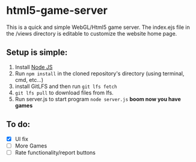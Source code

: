 # html5-game-server

This is a quick and simple WebGL/Html5 game server. 
The index.ejs file in the /views directory is editable to customize the website home page.

## Setup is simple:
1. Install <a href='https://nodejs.org/en/'>Node JS</a>
2. Run ```npm install``` in the cloned repository's directory (using terminal, cmd, etc...)
3. install GitLFS and then run ```git lfs fetch```
4. ```git lfs pull``` to download files from lfs. 
5. Run server.js to start program ```node server.js```
**boom now you have games**

## To do: 
- [x]  UI fix
- [ ] More Games
- [ ] Rate functionality/report buttons
